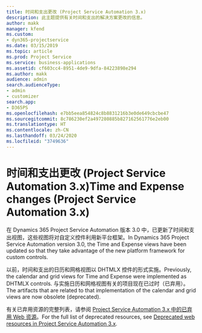 ```yaml
---
title: 时间和支出更改 (Project Service Automation 3.x)
description: 此主题提供有关时间和支出的解决方案更改的信息。
author: makk
manager: kfend
ms.custom:
- dyn365-projectservice
ms.date: 03/15/2019
ms.topic: article
ms.prod: Project Service
ms.service: business-applications
ms.assetid: cf603cc4-8951-4de9-9dfa-84223898e294
ms.author: makk
audience: admin
search.audienceType:
- admin
- customizer
search.app:
- D365PS
ms.openlocfilehash: e7bb5eea854824c8b8831216b3e0de649cbcbe47
ms.sourcegitcommit: 8c786230ef2a497280885b827162561776e2eb00
ms.translationtype: HT
ms.contentlocale: zh-CN
ms.lasthandoff: 03/24/2020
ms.locfileid: "3749636"
---
```

# <a name="time-and-expense-changes-project-service-automation-3x"></a><span data-ttu-id="42c32-103">时间和支出更改 (Project Service Automation 3.x)</span><span class="sxs-lookup"><span data-stu-id="42c32-103">Time and Expense changes (Project Service Automation 3.x)</span></span>

<span data-ttu-id="42c32-104">在 Dynamics 365 Project Service Automation 版本 3.0 中，已更新了时间和支出视图，这些视图将对自定义控件利用新平台框架。</span><span class="sxs-lookup"><span data-stu-id="42c32-104">In Dynamics 365 Project Service Automation version 3.0, the Time and Expense views have been updated so that they take advantage of the new platform framework for custom controls.</span></span>

<span data-ttu-id="42c32-105">以前，时间和支出的日历和网格视图以 DHTMLX 控件的形式实施。</span><span class="sxs-lookup"><span data-stu-id="42c32-105">Previously, the calendar and grid views for Time and Expense were implemented as DHTMLX controls.</span></span> <span data-ttu-id="42c32-106">与实施日历和网格视图有关的项目现在已过时（已弃用）。</span><span class="sxs-lookup"><span data-stu-id="42c32-106">The artifacts that are related to that implementation of the calendar and grid views are now obsolete (deprecated).</span></span>

<span data-ttu-id="42c32-107">有关已弃用资源的完整列表，请参阅 [Project Service Automation 3.x 中的已弃用 Web 资源](web-resources-deprecated-v3.x.md)。</span><span class="sxs-lookup"><span data-stu-id="42c32-107">For the full list of deprecated resources, see [Deprecated web resources in Project Service Automation 3.x](web-resources-deprecated-v3.x.md).</span></span>
